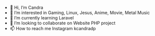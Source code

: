 - 👋 Hi, I’m Candra
- 👀 I’m interested in Gaming, Linux, Jesus, Anime, Movie, Metal Music
- 🌱 I’m currently learning Laravel
- 💞️ I’m looking to collaborate on Website PHP project
- 📫 How to reach me Instagram kcandradp

<!---
dpcandra/dpcandra is a ✨ special ✨ repository because its `README.md` (this file) appears on your GitHub profile.
You can click the Preview link to take a look at your changes.
--->
